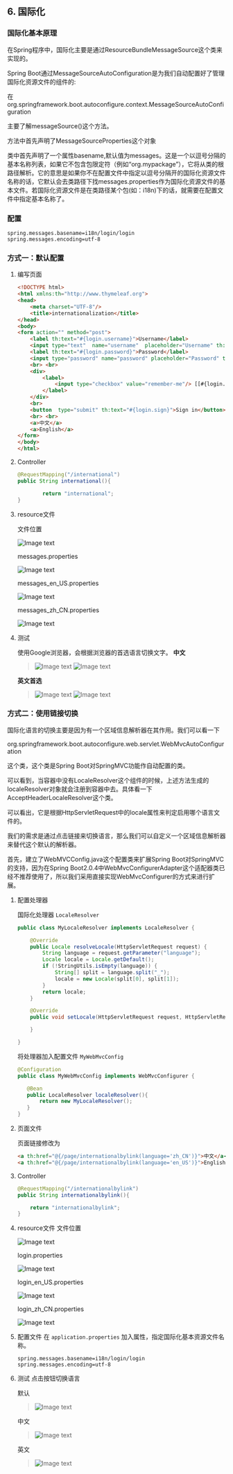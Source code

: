 ## 6. 国际化

### 国际化基本原理 ###

在Spring程序中，国际化主要是通过ResourceBundleMessageSource这个类来实现的。

Spring Boot通过MessageSourceAutoConfiguration是为我们自动配置好了管理国际化资源文件的组件的:

在org.springframework.boot.autoconfigure.context.MessageSourceAutoConfiguration

主要了解messageSource()这个方法。

方法中首先声明了MessageSourceProperties这个对象

类中首先声明了一个属性basename,默认值为messages。这是一个以逗号分隔的基本名称列表，如果它不包含包限定符（例如“org.mypackage”），它将从类的根路径解析。它的意思是如果你不在配置文件中指定以逗号分隔开的国际化资源文件名称的话，它默认会去类路径下找messages.properties作为国际化资源文件的基本文件。若国际化资源文件是在类路径某个包(如：i18n)下的话，就需要在配置文件中指定基本名称了。

### 配置 ###
```
spring.messages.basename=i18n/login/login
spring.messages.encoding=utf-8
```

### 方式一：默认配置 ###

1. 编写页面
    ```html
    <!DOCTYPE html>
    <html xmlns:th="http://www.thymeleaf.org">
    <head>
        <meta charset="UTF-8"/>
        <title>internationalization</title>
    </head>
    <body>
    <form action="" method="post">
        <label th:text="#{login.username}">Username</label>
        <input type="text"  name="username"  placeholder="Username" th:placeholder="#{login.username}">
        <label th:text="#{login.password}">Password</label>
        <input type="password" name="password" placeholder="Password" th:placeholder="#{login.password}">
        <br> <br>
        <div>
            <label>
                <input type="checkbox" value="remember-me"/> [[#{login.remmber}]]
            </label>
        </div>
        <br>
        <button  type="submit" th:text="#{login.sign}">Sign in</button>
        <br> <br>
        <a>中文</a>
        <a>English</a>
    </form>
    </body>
    </html>
    ```

2. Controller
    ```java
    @RequestMapping("/international")
    public String international(){

            return "international";
    }
    ```

3. resource文件

    文件位置

    ![Image text](https://raw.githubusercontent.com/SanTeamo/note/master/picture/springboot/006/messages.jpg)

    messages.properties

    ![Image text](https://raw.githubusercontent.com/SanTeamo/note/master/picture/springboot/006/messages_.jpg)

    messages_en_US.properties

    ![Image text](https://raw.githubusercontent.com/SanTeamo/note/master/picture/springboot/006/messages_us.jpg)

    messages_zh_CN.properties

    ![Image text](https://raw.githubusercontent.com/SanTeamo/note/master/picture/springboot/006/messages_cn.jpg)

4. 测试

    使用Google浏览器，会根据浏览器的首选语言切换文字。
    **中文**
    > ![Image text](https://raw.githubusercontent.com/SanTeamo/note/master/picture/springboot/006/chromesetting_cn.jpg)
    > ![Image text](https://raw.githubusercontent.com/SanTeamo/note/master/picture/springboot/006/result1_cn.jpg)

    **英文首选**
    > ![Image text](https://raw.githubusercontent.com/SanTeamo/note/master/picture/springboot/006/chromesetting_us.jpg)
    > ![Image text](https://raw.githubusercontent.com/SanTeamo/note/master/picture/springboot/006/result1_us.jpg)

### 方式二：使用链接切换 ###

国际化语言的切换主要是因为有一个区域信息解析器在其作用。我们可以看一下

org.springframework.boot.autoconfigure.web.servlet.WebMvcAutoConfiguration

这个类，这个类是Spring Boot对SpringMVC功能作自动配置的类。

可以看到，当容器中没有LocaleResolver这个组件的时候，上述方法生成的localeResolver对象就会注册到容器中去。具体看一下AcceptHeaderLocaleResolver这个类。

可以看出，它是根据HttpServletRequest中的locale属性来判定启用哪个语言文件的。

我们的需求是通过点击链接来切换语言，那么我们可以自定义一个区域信息解析器来替代这个默认的解析器。

首先，建立了WebMVCConfig.java这个配置类来扩展Spring Boot对SpringMVC的支持，因为在Spring Boot2.0.4中WebMvcConfigurerAdapter这个适配器类已经不推荐使用了，所以我们采用直接实现WebMvcConfigurer的方式来进行扩展。
1. 配置处理器

    国际化处理器 `LocaleResolver` 

    ```java
    public class MyLocaleResolver implements LocaleResolver {
    
        @Override
        public Locale resolveLocale(HttpServletRequest request) {
            String language = request.getParameter("language");
            Locale locale = Locale.getDefault();
            if (!StringUtils.isEmpty(language)) {
                String[] split = language.split("_");
                locale = new Locale(split[0], split[1]);
            }
            return locale;
        }
    
        @Override
        public void setLocale(HttpServletRequest request, HttpServletResponse response, Locale locale) {
    
        }
    
    }
    ```
    将处理器加入配置文件 `MyWebMvcConfig`
    ```java
    @Configuration
    public class MyWebMvcConfig implements WebMvcConfigurer {
    
       @Bean
       public LocaleResolver localeResolver(){
           return new MyLocaleResolver();
       }
    }
    ```
2. 页面文件

    页面链接修改为
    ```html
    <a th:href="@{/page/internationalbylink(language='zh_CN')}">中文</a-->
    <a th:href="@{/page/internationalbylink(language='en_US')}">English</a>
    ```
3. Controller
    ```java
    @RequestMapping("/internationalbylink")
    public String internationalbylink(){
    
        return "internationalbylink";
    }
    ```
4. resource文件
    文件位置

    ![Image text](https://raw.githubusercontent.com/SanTeamo/note/master/picture/springboot/006/resource.jpg)
    
    login.properties
    
    ![Image text](https://raw.githubusercontent.com/SanTeamo/note/master/picture/springboot/006/resource_.jpg)
    
    login_en_US.properties
    
    ![Image text](https://raw.githubusercontent.com/SanTeamo/note/master/picture/springboot/006/resource_us.jpg)
    
    login_zh_CN.properties
    
    ![Image text](https://raw.githubusercontent.com/SanTeamo/note/master/picture/springboot/006/resource_cn.jpg)

5. 配置文件
    在 `application.properties` 加入属性，指定国际化基本资源文件名称。
    ```
    spring.messages.basename=i18n/login/login
    spring.messages.encoding=utf-8
    ```
6. 测试
    点击按钮切换语言

    默认
    > ![Image text](https://raw.githubusercontent.com/SanTeamo/note/master/picture/springboot/006/result2_default.jpg)
    
    中文
    > ![Image text](https://raw.githubusercontent.com/SanTeamo/note/master/picture/springboot/006/result2_cn.jpg)
    
    英文
    > ![Image text](https://raw.githubusercontent.com/SanTeamo/note/master/picture/springboot/006/result2_us.jpg)